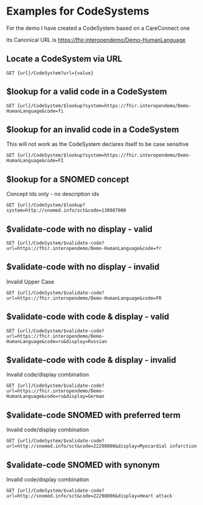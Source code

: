 # Examples for CodeSystems

For the demo I have created a CodeSystem based on a CareConnect one

Its Canonical URL is https://fhir.interopendemo/Demo-HumanLanguage

## Locate a CodeSystem via URL

```HTTP
GET {url}/CodeSystem?url={value}
```

## $lookup for a valid code in a CodeSystem
```HTTP
GET {url}/CodeSystem/$lookup?system=https://fhir.interopendemo/Demo-HumanLanguage&code=fi
```

## $lookup for an invalid code in a CodeSystem

This will not work as the CodeSystem declares itself to be case sensitive

```HTTP
GET {url}/CodeSystem/$lookup?system=https://fhir.interopendemo/Demo-HumanLanguage&code=FI
```

## $lookup for a SNOMED concept 

Concept Ids only - no description ids

```HTTP
GET {url}/CodeSystem/$lookup?system=http://snomed.info/sct&code=130987000
```

## $validate-code with no display - valid

```HTTP
GET {url}/CodeSystem/$validate-code?url=https://fhir.interopendemo/Demo-HumanLanguage&code=fr
```


## $validate-code with no display - invalid

Invalid Upper Case

```HTTP
GET {url}/CodeSystem/$validate-code?url=https://fhir.interopendemo/Demo-HumanLanguage&code=FR
```

## $validate-code with code & display - valid

```HTTP
GET {url}/CodeSystem/$validate-code?url=https://fhir.interopendemo/Demo-HumanLanguage&code=ru&display=Russian
```


## $validate-code with code & display - invalid

Invalid code/display combination

```HTTP
GET {url}/CodeSystem/$validate-code?url=https://fhir.interopendemo/Demo-HumanLanguage&code=ru&display=German
```

## $validate-code SNOMED with preferred term

Invalid code/display combination

```HTTP
GET {url}/CodeSystem/$validate-code?url=http://snomed.info/sct&code=22298006&display=Myocardial infarction
```

## $validate-code SNOMED with synonym

Invalid code/display combination

```HTTP
GET {url}/CodeSystem/$validate-code?url=http://snomed.info/sct&code=22298006&display=Heart attack
```
